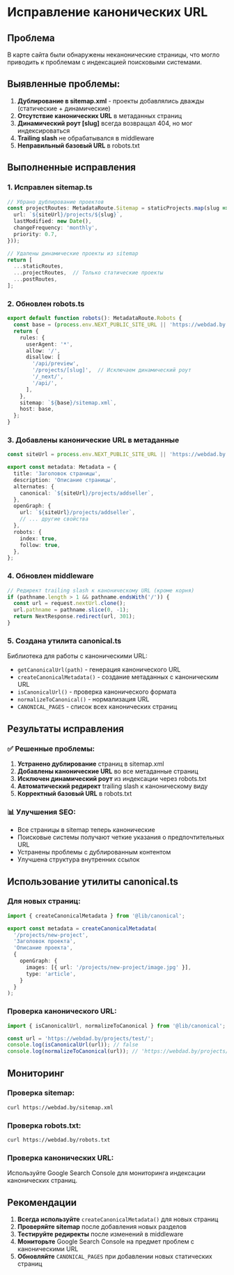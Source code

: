 # Исправление канонических URL

## Проблема
В карте сайта были обнаружены неканонические страницы, что могло приводить к проблемам с индексацией поисковыми системами.

## Выявленные проблемы:
1. **Дублирование в sitemap.xml** - проекты добавлялись дважды (статические + динамические)
2. **Отсутствие канонических URL** в метаданных страниц
3. **Динамический роут [slug]** всегда возвращал 404, но мог индексироваться
4. **Trailing slash** не обрабатывался в middleware
5. **Неправильный базовый URL** в robots.txt

## Выполненные исправления

### 1. Исправлен sitemap.ts
```typescript
// Убрано дублирование проектов
const projectRoutes: MetadataRoute.Sitemap = staticProjects.map(slug => ({
  url: `${siteUrl}/projects/${slug}`,
  lastModified: new Date(),
  changeFrequency: 'monthly',
  priority: 0.7,
}));

// Удалены динамические проекты из sitemap
return [
  ...staticRoutes,
  ...projectRoutes,  // Только статические проекты
  ...postRoutes,
];
```

### 2. Обновлен robots.ts
```typescript
export default function robots(): MetadataRoute.Robots {
  const base = (process.env.NEXT_PUBLIC_SITE_URL || 'https://webdad.by').replace(/\/$/, '');
  return {
    rules: {
      userAgent: '*',
      allow: '/',
      disallow: [
        '/api/preview',
        '/projects/[slug]',  // Исключаем динамический роут
        '/_next/',
        '/api/',
      ],
    },
    sitemap: `${base}/sitemap.xml`,
    host: base,
  };
}
```

### 3. Добавлены канонические URL в метаданные
```typescript
const siteUrl = process.env.NEXT_PUBLIC_SITE_URL || 'https://webdad.by';

export const metadata: Metadata = {
  title: 'Заголовок страницы',
  description: 'Описание страницы',
  alternates: {
    canonical: `${siteUrl}/projects/addseller`,
  },
  openGraph: {
    url: `${siteUrl}/projects/addseller`,
    // ... другие свойства
  },
  robots: {
    index: true,
    follow: true,
  },
};
```

### 4. Обновлен middleware
```typescript
// Редирект trailing slash к каноническому URL (кроме корня)
if (pathname.length > 1 && pathname.endsWith('/')) {
  const url = request.nextUrl.clone();
  url.pathname = pathname.slice(0, -1);
  return NextResponse.redirect(url, 301);
}
```

### 5. Создана утилита canonical.ts
Библиотека для работы с каноническими URL:
- `getCanonicalUrl(path)` - генерация канонического URL
- `createCanonicalMetadata()` - создание метаданных с каноническим URL
- `isCanonicalUrl()` - проверка канонического формата
- `normalizeToCanonical()` - нормализация URL
- `CANONICAL_PAGES` - список всех канонических страниц

## Результаты исправления

### ✅ Решенные проблемы:
1. **Устранено дублирование** страниц в sitemap.xml
2. **Добавлены канонические URL** во все метаданные страниц
3. **Исключен динамический роут** из индексации через robots.txt
4. **Автоматический редирект** trailing slash к каноническому виду
5. **Корректный базовый URL** в robots.txt

### 📊 Улучшения SEO:
- Все страницы в sitemap теперь канонические
- Поисковые системы получают четкие указания о предпочтительных URL
- Устранены проблемы с дублированным контентом
- Улучшена структура внутренних ссылок

## Использование утилиты canonical.ts

### Для новых страниц:
```typescript
import { createCanonicalMetadata } from '@lib/canonical';

export const metadata = createCanonicalMetadata(
  '/projects/new-project',
  'Заголовок проекта',
  'Описание проекта',
  {
    openGraph: {
      images: [{ url: '/projects/new-project/image.jpg' }],
      type: 'article',
    }
  }
);
```

### Проверка канонического URL:
```typescript
import { isCanonicalUrl, normalizeToCanonical } from '@lib/canonical';

const url = 'https://webdad.by/projects/test/';
console.log(isCanonicalUrl(url)); // false
console.log(normalizeToCanonical(url)); // 'https://webdad.by/projects/test'
```

## Мониторинг

### Проверка sitemap:
```bash
curl https://webdad.by/sitemap.xml
```

### Проверка robots.txt:
```bash
curl https://webdad.by/robots.txt
```

### Проверка канонических URL:
Используйте Google Search Console для мониторинга индексации канонических страниц.

## Рекомендации

1. **Всегда используйте** `createCanonicalMetadata()` для новых страниц
2. **Проверяйте sitemap** после добавления новых разделов
3. **Тестируйте редиректы** после изменений в middleware
4. **Мониторьте** Google Search Console на предмет проблем с каноническими URL
5. **Обновляйте** `CANONICAL_PAGES` при добавлении новых статических страниц
